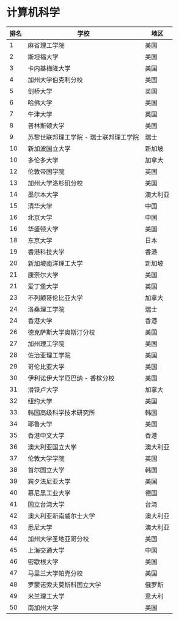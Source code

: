 # 计算机科学
|排名|学校|地区|
|---|---|----| 
|1|麻省理工学院|美国|
|2|斯坦福大学|美国|
|3|卡内基梅隆大学|美国|
|4|加州大学伯克利分校|美国|
|5|剑桥大学|英国|
|6|哈佛大学|美国|
|7|牛津大学|英国|
|8|普林斯顿大学|美国|
|9|苏黎世联邦理工学院 - 瑞士联邦理工学院|瑞士|
|10|新加波国立大学|新加坡|
|10|多伦多大学|加拿大|
|12|伦敦帝国学院|英国|
|13|加州大学洛杉矶分校|美国|
|14|墨尔本大学|澳大利亚|
|15|清华大学|中国|
|16|北京大学|中国|
|16|华盛顿大学|美国|
|18|东京大学|日本|
|19|香港科技大学|香港|
|20|新加坡南洋理工大学|新加坡|
|21|康奈尔大学|美国|
|21|爱丁堡大学|英国|
|23|不列颠哥伦比亚大学|加拿大|
|24|洛桑理工学院|瑞士|
|24|香港大学|香港|
|26|德克萨斯大学奥斯汀分校|美国|
|27|加州理工学院|美国|
|28|佐治亚理工学院|美国|
|29|哥伦比亚大学|美国|
|30|伊利诺伊大学厄巴纳 - 香槟分校|美国|
|31|滑铁卢大学|加拿大|
|32|纽约大学|美国|
|33|韩国高级科学技术研究所|韩国|
|34|耶鲁大学|美国|
|35|香港中文大学|香港|
|36|澳大利亚国立大学|澳大利亚|
|37|伦敦大学学院|英国|
|38|首尔国立大学|韩国|
|39|宾夕法尼亚大学|美国|
|40|慕尼黑工业大学|德国|
|41|国立台湾大学|台湾|
|42|澳大利亚新南威尔士大学|澳大利亚|
|43|悉尼大学|澳大利亚|
|44|加州大学圣地亚哥分校|美国|
|45|上海交通大学|中国|
|46|密歇根大学|美国|
|47|马里兰大学帕克分校|美国|
|48|罗蒙诺索夫莫斯科国立大学|俄罗斯|
|49|米兰理工大学|意大利|
|50|南加州大学|美国|


